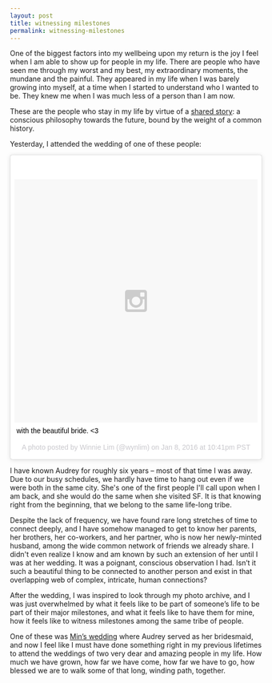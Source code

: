 ```yaml
---
layout: post
title: witnessing milestones
permalink: witnessing-milestones
---
```

One of the biggest factors into my wellbeing upon my return is the joy I feel when I am able to show up for people in my life. There are people who have seen me through my worst and my best, my extraordinary moments, the mundane and the painful. They appeared in my life when I was barely growing into myself, at a time when I started to understand who I wanted to be. They knew me when I was much less of a person than I am now. 

These are the people who stay in my life by virtue of a [shared story](http://journal.winnielim.org/the-story-that-binds-us/): a conscious philosophy towards the future, bound by the weight of a common history.

Yesterday, I attended the wedding of one of these people:

<blockquote class="instagram-media" data-instgrm-captioned data-instgrm-version="6" style=" background:#FFF; border:0; border-radius:3px; box-shadow:0 0 1px 0 rgba(0,0,0,0.5),0 1px 10px 0 rgba(0,0,0,0.15); margin: 1px; max-width:658px; padding:0; width:99.375%; width:-webkit-calc(100% - 2px); width:calc(100% - 2px);"><div style="padding:8px;"> <div style=" background:#F8F8F8; line-height:0; margin-top:40px; padding:50.0% 0; text-align:center; width:100%;"> <div style=" background:url(data:image/png;base64,iVBORw0KGgoAAAANSUhEUgAAACwAAAAsCAMAAAApWqozAAAAGFBMVEUiIiI9PT0eHh4gIB4hIBkcHBwcHBwcHBydr+JQAAAACHRSTlMABA4YHyQsM5jtaMwAAADfSURBVDjL7ZVBEgMhCAQBAf//42xcNbpAqakcM0ftUmFAAIBE81IqBJdS3lS6zs3bIpB9WED3YYXFPmHRfT8sgyrCP1x8uEUxLMzNWElFOYCV6mHWWwMzdPEKHlhLw7NWJqkHc4uIZphavDzA2JPzUDsBZziNae2S6owH8xPmX8G7zzgKEOPUoYHvGz1TBCxMkd3kwNVbU0gKHkx+iZILf77IofhrY1nYFnB/lQPb79drWOyJVa/DAvg9B/rLB4cC+Nqgdz/TvBbBnr6GBReqn/nRmDgaQEej7WhonozjF+Y2I/fZou/qAAAAAElFTkSuQmCC); display:block; height:44px; margin:0 auto -44px; position:relative; top:-22px; width:44px;"></div></div> <p style=" margin:8px 0 0 0; padding:0 4px;"> <a href="https://www.instagram.com/p/BATv_XrIiqF/" style=" color:#000; font-family:Arial,sans-serif; font-size:14px; font-style:normal; font-weight:normal; line-height:17px; text-decoration:none; word-wrap:break-word;" target="_blank">with the beautiful bride. &lt;3</a></p> <p style=" color:#c9c8cd; font-family:Arial,sans-serif; font-size:14px; line-height:17px; margin-bottom:0; margin-top:8px; overflow:hidden; padding:8px 0 7px; text-align:center; text-overflow:ellipsis; white-space:nowrap;">A photo posted by Winnie Lim (@wynlim) on <time style=" font-family:Arial,sans-serif; font-size:14px; line-height:17px;" datetime="2016-01-09T06:41:10+00:00">Jan 8, 2016 at 10:41pm PST</time></p></div></blockquote>
<script async defer src="//platform.instagram.com/en_US/embeds.js"></script>

I have known Audrey for roughly six years – most of that time I was away. Due to our busy schedules, we hardly have time to hang out even if we were both in the same city. She's one of the first people I'll call upon when I am back, and she would do the same when she visited SF. It is that knowing right from the beginning, that we belong to the same life-long tribe.

Despite the lack of frequency, we have found rare long stretches of time to connect deeply, and I have somehow managed to get to know her parents, her brothers, her co-workers, and her partner, who is now her newly-minted husband, among the wide common network of friends we already share. I didn't even realize I know and am known by such an extension of her until I was at her wedding. It was a poignant, conscious observation I had. Isn’t it such a beautiful thing to be connected to another person and exist in that overlapping web of complex, intricate, human connections? 

After the wedding, I was inspired to look through my photo archive, and I was just overwhelmed by what it feels like to be part of someone’s life to be part of their major milestones, and what it feels like to have them for mine, how it feels like to witness milestones among the same tribe of people.

One of these was [Min’s wedding](http://journal.winnielim.org/a-love-that-inspires/) where Audrey served as her bridesmaid, and now I feel like I must have done something right in my previous lifetimes to attend the weddings of two very dear and amazing people in my life. How much we have grown, how far we have come, how far we have to go, how blessed we are to walk some of that long, winding path, together. 
